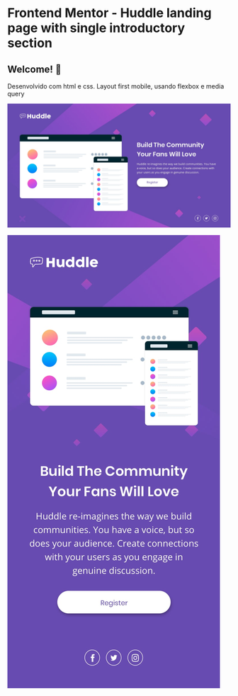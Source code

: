 # Frontend Mentor - Huddle landing page with single introductory section

## Welcome! 👋

Desenvolvido com html e css. Layout first mobile, usando flexbox e media query

![Design preview for the Huddle landing page with single introductory section](./design/desktop-design.jpg)

![Design preview mobile for the Huddle landing page with single introductory section](./design/mobile-design.jpg)

